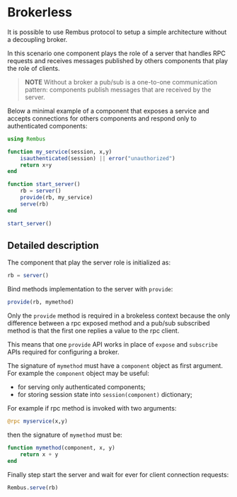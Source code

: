 # Brokerless

It is possible to use Rembus protocol to setup a simple architecture without a decoupling broker.

In this scenario one component plays the role of a server that handles RPC requests and
receives messages published by others components that play the role of clients.

> **NOTE** Without a broker a pub/sub is a one-to-one communication pattern: components
publish messages that are received by the server.

Below a minimal example of a component that exposes a service and accepts connections
for others components and respond only to authenticated components:

```julia
using Rembus

function my_service(session, x,y)
    isauthenticated(session) || error("unauthorized")
    return x+y
end

function start_server()
    rb = server()
    provide(rb, my_service)
    serve(rb)
end

start_server()

```

## Detailed description

The component that play the server role is initialized as:

```julia
rb = server()
```

Bind methods implementation to the server with `provide`:

```julia
provide(rb, mymethod)
```

Only the `provide` method is required in a brokeless context because the only difference
between a rpc exposed method and a pub/sub subscribed method is that the first one replies
a value to the rpc client.

This means that one `provide` API works in place of `expose` and `subscribe` APIs required for configuring a broker.

The signature of `mymethod` must have a `component` object as first argument. For example
the `component` object may be useful:

- for serving only authenticated components;
- for storing session state into `session(component)` dictionary;

For example if rpc method is invoked with two arguments:

```julia
@rpc myservice(x,y)
```

then the signature of `mymethod` must be:

```julia
function mymethod(component, x, y)
    return x + y
end
```

Finally step start the server and wait for ever for client connection requests:

```julia
Rembus.serve(rb)
```
